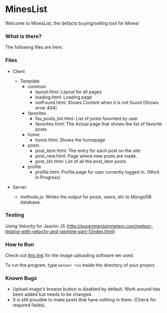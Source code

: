 # MinesList

Welcome to MinesList, the defacto buying/selling tool for Mines!

### What is there?

The following files are here.

### Files
* Client
  * Template
    * common
      * layout.html: Layout for all pages
      * loading.html: Loading page
      * notFound.html: Shows Content when it is not found (Shows error 404)
    * favorites
      * fav_posts_list.html: List of posts favorited by user
      * favorites.html: The Actual page that shows the list of favorite posts
    * home
      * home.html: Shows the homepage
    * posts
      * post_item.html: The entry for each post on the site
      * post_new.html: Page where new posts are made.
      * post_list.html: List of all the post_item posts
    * profile
      * profile.html: Profile page for user currently logged in. (Work in Progress)

* Server
  * methods.js: Writes the output for posts, users, etc to MongoDB database.

### Testing
Using Velocity for Jasmin JS (http://experimentsinmeteor.com/meteor-testing-with-velocity-and-jasmine-part-1/index.html)

### How to Run


Check out [this link](https://github.com/tomitrescak/meteor-uploads) for the image uploading software we used.

To run the program, type `meteor run` inside the directory of your project.

### Known Bugs
* Upload image's browse button is disabled by default. Work around has been added but needs to be changed.
* It is still possible to make posts that have nothing in them. (Check for required fields).


